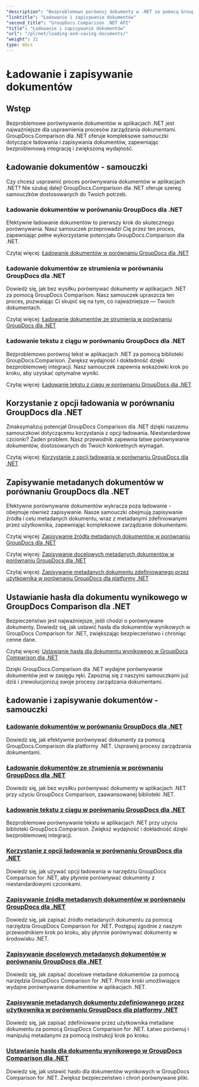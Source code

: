 ```yaml
---
"description": "Bezproblemowo porównuj dokumenty w .NET za pomocą GroupDocs.Comparison dla .NET. Dowiedz się, jak ładować, zapisywać i wykorzystywać opcje ładowania w celu wydajnego zarządzania dokumentami."
"linktitle": "Ładowanie i zapisywanie dokumentów"
"second_title": "GroupDocs.Comparison .NET API"
"title": "Ładowanie i zapisywanie dokumentów"
"url": "/pl/net/loading-and-saving-documents/"
"weight": 22
type: docs
---
```

# Ładowanie i zapisywanie dokumentów

## Wstęp

Bezproblemowe porównywanie dokumentów w aplikacjach .NET jest najważniejsze dla usprawnienia procesów zarządzania dokumentami. GroupDocs.Comparison dla .NET oferuje kompleksowe samouczki dotyczące ładowania i zapisywania dokumentów, zapewniając bezproblemową integrację i zwiększoną wydajność.

## Ładowanie dokumentów - samouczki

Czy chcesz usprawnić proces porównywania dokumentów w aplikacjach .NET? Nie szukaj dalej! GroupDocs.Comparison dla .NET oferuje szereg samouczków dostosowanych do Twoich potrzeb.

### Ładowanie dokumentów w porównaniu GroupDocs dla .NET

Efektywne ładowanie dokumentów to pierwszy krok do skutecznego porównywania. Nasz samouczek przeprowadzi Cię przez ten proces, zapewniając pełne wykorzystanie potencjału GroupDocs.Comparison dla .NET.

Czytaj więcej: [Ładowanie dokumentów w porównaniu GroupDocs dla .NET](./loading-documents/)

### Ładowanie dokumentów ze strumienia w porównaniu GroupDocs dla .NET

Dowiedz się, jak bez wysiłku porównywać dokumenty w aplikacjach .NET za pomocą GroupDocs Comparison. Nasz samouczek upraszcza ten proces, pozwalając Ci skupić się na tym, co najważniejsze — Twoich dokumentach.

Czytaj więcej: [Ładowanie dokumentów ze strumienia w porównaniu GroupDocs dla .NET](./loading-documents-from-stream/)

### Ładowanie tekstu z ciągu w porównaniu GroupDocs dla .NET

Bezproblemowo porównuj tekst w aplikacjach .NET za pomocą biblioteki GroupDocs.Comparison. Zwiększ wydajność i dokładność dzięki bezproblemowej integracji. Nasz samouczek zapewnia wskazówki krok po kroku, aby uzyskać optymalne wyniki.

Czytaj więcej: [Ładowanie tekstu z ciągu w porównaniu GroupDocs dla .NET](./loading-text-from-string/)

## Korzystanie z opcji ładowania w porównaniu GroupDocs dla .NET

Zmaksymalizuj potencjał GroupDocs Comparison dla .NET dzięki naszemu samouczkowi dotyczącemu korzystania z opcji ładowania. Niestandardowe czcionki? Żaden problem. Nasz przewodnik zapewnia łatwe porównywanie dokumentów, dostosowanych do Twoich konkretnych wymagań.

Czytaj więcej: [Korzystanie z opcji ładowania w porównaniu GroupDocs dla .NET](./using-load-options/)

## Zapisywanie metadanych dokumentów w porównaniu GroupDocs dla .NET

Efektywne porównywanie dokumentów wykracza poza ładowanie - obejmuje również zapisywanie. Nasze samouczki obejmują zapisywanie źródła i celu metadanych dokumentu, wraz z metadanymi zdefiniowanymi przez użytkownika, zapewniając kompleksowe zarządzanie dokumentami.

Czytaj więcej: [Zapisywanie źródła metadanych dokumentów w porównaniu GroupDocs dla .NET](./saving-documents-metadata-source/)

Czytaj więcej: [Zapisywanie docelowych metadanych dokumentów w porównaniu GroupDocs dla .NET](./saving-documents-metadata-target/)

Czytaj więcej: [Zapisywanie metadanych dokumentu zdefiniowanego przez użytkownika w porównaniu GroupDocs dla platformy .NET](./saving-user-defined-document-metadata/)

## Ustawianie hasła dla dokumentu wynikowego w GroupDocs Comparison dla .NET

Bezpieczeństwo jest najważniejsze, jeśli chodzi o porównywane dokumenty. Dowiedz się, jak ustawić hasła dla dokumentów wynikowych w GroupDocs Comparison for .NET, zwiększając bezpieczeństwo i chroniąc cenne dane.

Czytaj więcej: [Ustawianie hasła dla dokumentu wynikowego w GroupDocs Comparison dla .NET](./setting-password-for-resultant-document/)

Dzięki GroupDocs.Comparison dla .NET wydajne porównywanie dokumentów jest w zasięgu ręki. Zapoznaj się z naszymi samouczkami już dziś i zrewolucjonizuj swoje procesy zarządzania dokumentami.
## Ładowanie i zapisywanie dokumentów - samouczki
### [Ładowanie dokumentów w porównaniu GroupDocs dla .NET](./loading-documents/)
Dowiedz się, jak efektywnie porównywać dokumenty za pomocą GroupDocs.Comparison dla platformy .NET. Usprawnij procesy zarządzania dokumentami.
### [Ładowanie dokumentów ze strumienia w porównaniu GroupDocs dla .NET](./loading-documents-from-stream/)
Dowiedz się, jak bez wysiłku porównywać dokumenty w aplikacjach .NET przy użyciu GroupDocs Comparison, zaawansowanej biblioteki .NET.
### [Ładowanie tekstu z ciągu w porównaniu GroupDocs dla .NET](./loading-text-from-string/)
Bezproblemowe porównywanie tekstu w aplikacjach .NET przy użyciu biblioteki GroupDocs.Comparison. Zwiększ wydajność i dokładność dzięki bezproblemowej integracji.
### [Korzystanie z opcji ładowania w porównaniu GroupDocs dla .NET](./using-load-options/)
Dowiedz się, jak używać opcji ładowania w narzędziu GroupDocs Comparison for .NET, aby płynnie porównywać dokumenty z niestandardowymi czcionkami.
### [Zapisywanie źródła metadanych dokumentów w porównaniu GroupDocs dla .NET](./saving-documents-metadata-source/)
Dowiedz się, jak zapisać źródło metadanych dokumentu za pomocą narzędzia GroupDocs Comparison for .NET. Postępuj zgodnie z naszym przewodnikiem krok po kroku, aby płynnie porównywać dokumenty w środowisku .NET.
### [Zapisywanie docelowych metadanych dokumentów w porównaniu GroupDocs dla .NET](./saving-documents-metadata-target/)
Dowiedz się, jak zapisać docelowe metadane dokumentów za pomocą narzędzia GroupDocs Comparison for .NET. Proste kroki umożliwiające wydajne porównywanie dokumentów w aplikacjach .NET.
### [Zapisywanie metadanych dokumentu zdefiniowanego przez użytkownika w porównaniu GroupDocs dla platformy .NET](./saving-user-defined-document-metadata/)
Dowiedz się, jak zapisać zdefiniowane przez użytkownika metadane dokumentu za pomocą GroupDocs Comparison for .NET. Łatwo porównuj i manipuluj metadanymi za pomocą instrukcji krok po kroku.
### [Ustawianie hasła dla dokumentu wynikowego w GroupDocs Comparison dla .NET](./setting-password-for-resultant-document/)
Dowiedz się, jak ustawić hasło dla dokumentów wynikowych w GroupDocs Comparison for .NET. Zwiększ bezpieczeństwo i chroń porównywane pliki.